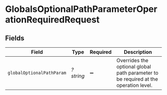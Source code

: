 # GlobalsOptionalPathParameterOperationRequiredRequest


## Fields

| Field                                                                                | Type                                                                                 | Required                                                                             | Description                                                                          |
| ------------------------------------------------------------------------------------ | ------------------------------------------------------------------------------------ | ------------------------------------------------------------------------------------ | ------------------------------------------------------------------------------------ |
| `globalOptionalPathParam`                                                            | *?string*                                                                            | :heavy_minus_sign:                                                                   | Overrides the optional global path parameter to be required at the<br/>operation level.<br/> |